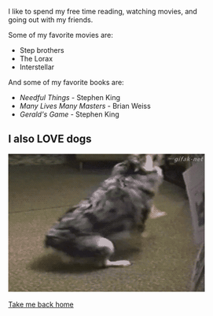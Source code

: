 I like to spend my free time reading, watching movies, and  
going out with my friends.  

Some of my favorite movies are:
* Step brothers
* The Lorax
* Interstellar

And some of my favorite books are:
* _Needful Things_ - Stephen King
* _Many Lives Many Masters_ - Brian Weiss
* _Gerald's Game_ - Stephen King

## **I also LOVE dogs**

![dog running!](dog.gif)

[Take me back home](README.md)
